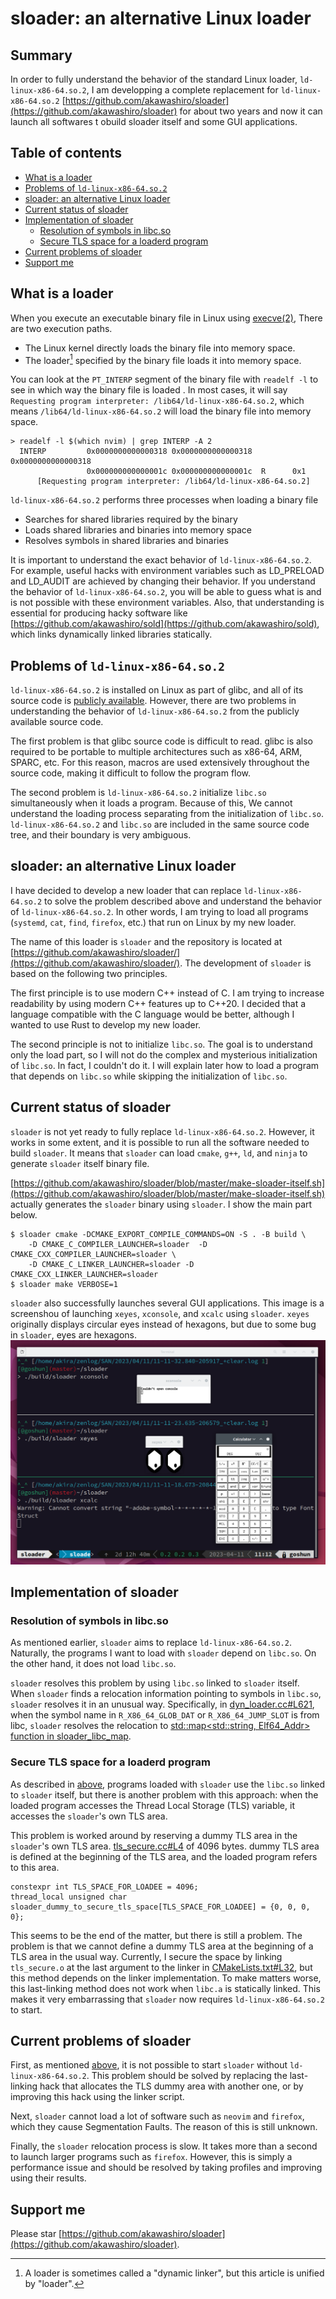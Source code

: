 # sloader: an alternative Linux loader <!-- omit in toc -->
## Summary <!-- omit in toc -->
In order to fully understand the behavior of the standard Linux loader, `ld-linux-x86-64.so.2`, I am developping a complete replacement for `ld-linux-x86-64.so.2` [https://github.com/akawashiro/sloader](https://github.com/akawashiro/sloader) for about two years and now it can launch all softwares t obuild sloader itself and some GUI applications.

## Table of contents <!-- omit in toc -->
- [What is a loader](#what-is-a-loader)
- [Problems of `ld-linux-x86-64.so.2`](#problems-of-ld-linux-x86-64so2)
- [sloader: an alternative Linux loader](#sloader-an-alternative-linux-loader)
- [Current status of sloader](#current-status-of-sloader)
- [Implementation of sloader](#implementation-of-sloader)
  - [Resolution of symbols in libc.so](#resolution-of-symbols-in-libcso)
  - [Secure TLS space for a loaderd program](#secure-tls-space-for-a-loaderd-program)
- [Current problems of sloader](#current-problems-of-sloader)
- [Support me](#support-me)

## What is a loader
When you execute an executable binary file in Linux using [execve(2)](https://man7.org/linux/man-pages/man2/execve.2.html), There are two execution paths.
- The Linux kernel directly loads the binary file into memory space.
- The loader[^1] specified by the binary file loads it into memory space.

You can look at the `PT_INTERP` segment of the binary file with `readelf -l` to see in which way the binary file is loaded . In most cases, it will say `Requesting program interpreter: /lib64/ld-linux-x86-64.so.2`, which means `/lib64/ld-linux-x86-64.so.2` will load the binary file into memory space.

```
> readelf -l $(which nvim) | grep INTERP -A 2
  INTERP         0x0000000000000318 0x0000000000000318 0x0000000000000318
                 0x000000000000001c 0x000000000000001c  R      0x1
      [Requesting program interpreter: /lib64/ld-linux-x86-64.so.2]
```

`ld-linux-x86-64.so.2` performs three processes when loading a binary file
- Searches for shared libraries required by the binary
- Loads shared libraries and binaries into memory space
- Resolves symbols in shared libraries and binaries

It is important to understand the exact behavior of `ld-linux-x86-64.so.2`. For example, useful hacks with environment variables such as LD_PRELOAD and LD_AUDIT are achieved by changing their behavior. If you understand the behavior of `ld-linux-x86-64.so.2`, you will be able to guess what is and is not possible with these environment variables. Also, that understanding is essential for producing hacky software like [https://github.com/akawashiro/sold](https://github.com/akawashiro/sold), which links dynamically linked libraries statically.

## Problems of `ld-linux-x86-64.so.2`
`ld-linux-x86-64.so.2` is installed on Linux as part of glibc, and all of its source code is [publicly available](https://www.gnu.org/software/libc/sources.html). However, there are two problems in understanding the behavior of `ld-linux-x86-64.so.2` from the publicly available source code.

The first problem is that glibc source code is difficult to read. glibc is also required to be portable to multiple architectures such as x86-64, ARM, SPARC, etc. For this reason, macros are used extensively throughout the source code, making it difficult to follow the program flow.

The second problem is `ld-linux-x86-64.so.2` initialize `libc.so` simultaneously when it loads a program. Because of this, We cannot understand the loading process separating from the initialization of `libc.so`. `ld-linux-x86-64.so.2` and `libc.so` are included in the same source code tree, and their boundary is very ambiguous.

## sloader: an alternative Linux loader
I have decided to develop a new loader that can replace `ld-linux-x86-64.so.2` to solve the problem described above and understand the behavior of `ld-linux-x86-64.so.2`. In other words, I am trying to load all programs (`systemd`, `cat`, `find`, `firefox`, etc.) that run on Linux by my new loader.

The name of this loader is `sloader` and the repository is located at [https://github.com/akawashiro/sloader/](https://github.com/akawashiro/sloader/). The development of `sloader` is based on the following two principles.

The first principle is to use modern C++ instead of C. I am trying to increase readability by using modern C++ features up to C++20. I decided that a language compatible with the C language would be better, although I wanted to use Rust to develop my new loader.

The second principle is not to initialize `libc.so`. The goal is to understand only the load part, so I will not do the complex and mysterious initialization of `libc.so`. In fact, I couldn't do it. I will explain later how to load a program that depends on `libc.so` while skipping the initialization of `libc.so`.

## Current status of sloader
`sloader` is not yet ready to fully replace `ld-linux-x86-64.so.2`. However, it works in some extent, and it is possible to run all the software needed to build `sloader`. It means that `sloader` can load `cmake`, `g++`, `ld`, and `ninja` to generate `sloader` itself binary file.

[https://github.com/akawashiro/sloader/blob/master/make-sloader-itself.sh](https://github.com/akawashiro/sloader/blob/master/make-sloader-itself.sh) actually generates the `sloader` binary using `sloader`. I show the main part  below.
```
$ sloader cmake -DCMAKE_EXPORT_COMPILE_COMMANDS=ON -S . -B build \
    -D CMAKE_C_COMPILER_LAUNCHER=sloader  -D CMAKE_CXX_COMPILER_LAUNCHER=sloader \
    -D CMAKE_C_LINKER_LAUNCHER=sloader -D CMAKE_CXX_LINKER_LAUNCHER=sloader
$ sloader make VERBOSE=1
```

`sloader` also successfully launches several GUI applications. This image is a screenshou of launching `xeyes`, `xconsole`, and `xcalc` using `sloader`. `xeyes` originally displays circular eyes instead of hexagons, but due to some bug in `sloader`, eyes are hexagons.
![launch GUI application using `sloader`](./xapps-launched-by-sloader.png)

## Implementation of sloader
### Resolution of symbols in libc.so
As mentioned earlier, `sloader` aims to replace `ld-linux-x86-64.so.2`. Naturally, the programs I want to load with `sloader` depend on `libc.so`. On the other hand, it does not load `libc.so`.

`sloader` resolves this problem by using `libc.so` linked to `sloader` itself. When `sloader` finds a relocation information pointing to symbols in `libc.so`, `sloader` resolves it in an unusual way. Specifically, in [dyn_loader.cc#L621](https://github.com/akawashiro/sloader/blob/502bae54b403423f79e04caa4901c4a76cb6aaca/dyn_loader.cc#L621), when the symbol name in `R_X86_64_GLOB_DAT` or `R_X86_64_JUMP_SLOT` is from libc, `sloader` resolves the relocation to [std::map<std::string, Elf64_Addr> function in sloader_libc_map](https://github.com/akawashiro/sloader/blob/502bae54b403423f79e04caa4901c4a76cb6aaca/libc_mapping.cc#L248).

### Secure TLS space for a loaderd program
As described in [above](#resolution-of-symbols-in-libcso), programs loaded with `sloader` use the `libc.so` linked to `sloader` itself, but there is another problem with this approach: when the loaded program accesses the Thread Local Storage (TLS) variable, it accesses the `sloader`'s own TLS area.

This problem is worked around by reserving a dummy TLS area in the `sloader`'s own TLS area. [tls_secure.cc#L4](https://github.com/akawashiro/sloader/blob/502bae54b403423f79e04caa4901c4a76cb6aaca/tls_secure.cc#L4) of 4096 bytes. dummy TLS area is defined at the beginning of the TLS area, and the loaded program refers to this area.
```
constexpr int TLS_SPACE_FOR_LOADEE = 4096;
thread_local unsigned char sloader_dummy_to_secure_tls_space[TLS_SPACE_FOR_LOADEE] = {0, 0, 0, 0};
```

This seems to be the end of the matter, but there is still a problem. The problem is that we cannot define a dummy TLS area at the beginning of a TLS area in the usual way. Currently, I secure the space by linking `tls_secure.o` at the last argument to the linker in [CMakeLists.txt#L32](https://github.com/akawashiro/sloader/blob/502bae54b403423f79e04caa4901c4a76cb6aaca/CMakeLists.txt#L32), but this method depends on the linker implementation. To make matters worse, this last-linking method does not work when `libc.a` is statically linked. This makes it very embarrassing that `sloader` now requires `ld-linux-x86-64.so.2` to start.

## Current problems of sloader
First, as mentioned [above](#secure-tls-space-for-a-loaderd-program), it is not possible to start `sloader` without `ld-linux-x86-64.so.2`. This problem should be solved by replacing the last-linking hack that allocates the TLS dummy area with another one, or by improving this hack using the linker script.

Next, `sloader` cannot load a lot of software such as `neovim` and `firefox`, which they cause Segmentation Faults. The reason of this is still unknown.

Finally, the `sloader` relocation process is slow. It takes more than a second to launch larger programs such as `firefox`. However, this is simply a performance issue and should be resolved by taking profiles and improving using their results.

## Support me
Please star [https://github.com/akawashiro/sloader](https://github.com/akawashiro/sloader).

[^1]: A loader is sometimes called a "dynamic linker", but this article is unified by "loader".